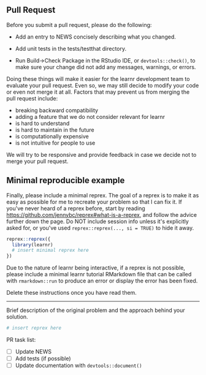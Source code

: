 ## Pull Request

Before you submit a pull request, please do the following:

* Add an entry to NEWS concisely describing what you changed.

* Add unit tests in the tests/testthat directory.

* Run Build->Check Package in the RStudio IDE, or `devtools::check()`, to make sure your change did not add any messages, warnings, or errors.

Doing these things will make it easier for the learnr development team to evaluate your pull request. Even so, we may still decide to modify your code or even not merge it at all. Factors that may prevent us from merging the pull request include:

* breaking backward compatibility
* adding a feature that we do not consider relevant for learnr
* is hard to understand
* is hard to maintain in the future
* is computationally expensive
* is not intuitive for people to use

We will try to be responsive and provide feedback in case we decide not to merge your pull request.


## Minimal reproducible example

Finally, please include a minimal reprex. The goal of a reprex is to make it as easy as possible for me to recreate your problem so that I can fix it. If you've never heard of a reprex before, start by reading <https://github.com/jennybc/reprex#what-is-a-reprex>, and follow the advice further down the page. Do NOT include session info unless it's explicitly asked for, or you've used `reprex::reprex(..., si = TRUE)` to hide it away.
```r
reprex::reprex({
  library(learnr)
  # insert minimal reprex here
})
```

Due to the nature of learnr being interactive, if a reprex is not possible, please include a minimal learnr tutorial RMarkdown file that can be called with `rmarkdown::run` to produce an error or display the error has been fixed.

Delete these instructions once you have read them.

---

Brief description of the original problem and the approach behind your solution.

```r
# insert reprex here
```

PR task list:
- [ ] Update NEWS
- [ ] Add tests (if possible)
- [ ] Update documentation with `devtools::document()`
